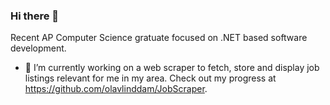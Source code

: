### Hi there 👋

Recent AP Computer Science gratuate focused on .NET based software development. 


- 🔭 I’m currently working on a web scraper to fetch, store and display job listings relevant for me in my area. Check out my progress at https://github.com/olavlinddam/JobScraper.

<!--
**olavlinddam/olavlinddam** is a ✨ _special_ ✨ repository because its `README.md` (this file) appears on your GitHub profile.

Here are some ideas to get you started:

- 🔭 I’m currently working on ...
- 🌱 I’m currently learning ...
- 👯 I’m looking to collaborate on ...
- 🤔 I’m looking for help with ...
- 💬 Ask me about ...
- 📫 How to reach me: ...
- 😄 Pronouns: ...
- ⚡ Fun fact: ...
-->
